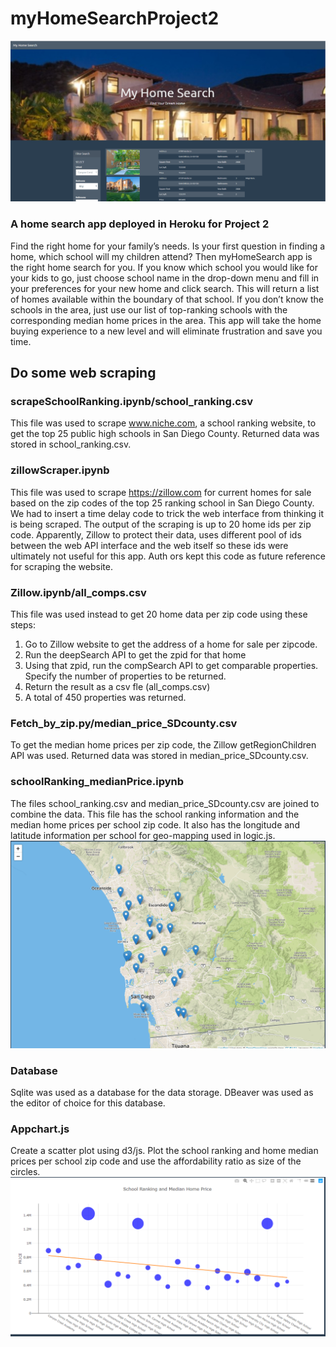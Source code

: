 # myHomeSearchProject2
![Webpage Image](/myHomeSearch/images/homepage.png)
### A home search app deployed in Heroku for Project 2
Find the right home for your family’s needs. Is your first question in finding a home, which school will my children attend?  Then myHomeSearch app is the right home search for you. If you know which school you would like for your kids to go, just choose school name in the drop-down menu and fill in your preferences for your new home and click search. This will return a list of homes available within the boundary of that school. If you don’t know the schools in the area, just use our list of top-ranking schools with the corresponding median home prices in the area. This app will take the home buying experience to a new level and will eliminate frustration and save you time.  
## Do some web scraping
### scrapeSchoolRanking.ipynb/school_ranking.csv
This file was used to scrape www.niche.com, a school ranking website, to get the top 25 public high schools in San Diego County. Returned data was stored in school_ranking.csv.
### zillowScraper.ipynb
This file was used to scrape https://zillow.com for current homes for sale based on the zip codes of the top 25 ranking school in San Diego County. We had to insert a time delay code to trick the web interface from thinking it is being scraped. The output of the scraping is up to 20 home ids per zip code. Apparently, Zillow to protect their data, uses different pool of ids between the web API interface and the web itself so these ids were ultimately not useful for this app. Auth ors kept this code as future reference for scraping the website.
### Zillow.ipynb/all_comps.csv
This file was used instead to get 20 home data per zip code using these steps:
1.  Go to Zillow website to get the address of a home for sale per zipcode.
1.	Run the deepSearch API to get the zpid for that home
1.	Using that zpid, run the compSearch API to get comparable properties. Specify the number of properties to be returned.
1.	Return the result as a csv fle (all_comps.csv)
1.	A total of 450 properties was returned.
### Fetch_by_zip.py/median_price_SDcounty.csv
To get the median home prices per zip code, the Zillow getRegionChildren API was used. Returned data was stored in median_price_SDcounty.csv.
### schoolRanking_medianPrice.ipynb
The files school_ranking.csv and median_price_SDcounty.csv are joined to combine the data. This file has the school ranking information and the median home prices per school zip code. It also has the longitude and latitude information per school for geo-mapping used in logic.js.
![Map Image](/myHomeSearch/images/map.png)
### Database
Sqlite was used as a database for the data storage. DBeaver was used as the editor of choice for this database.
### Appchart.js 
Create a scatter plot using d3/js. Plot the school ranking and home median prices per school zip code and use the affordability ratio as size of the circles.
![Plot Image](/myHomeSearch/images/plot.png)
